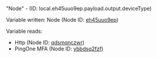 "Node" - (ID: local.eh45uuo9ep.payload.output.deviceType)

Variable written:
Node (Node ID: [eh45uuo9ep](../nodes/eh45uuo9ep.md))

Variable reads:
* Http (Node ID: [qdsmqnczwr](../nodes/qdsmqnczwr.md))
* PingOne MFA (Node ID: [ybbdsq2fzf](../nodes/ybbdsq2fzf.md))
